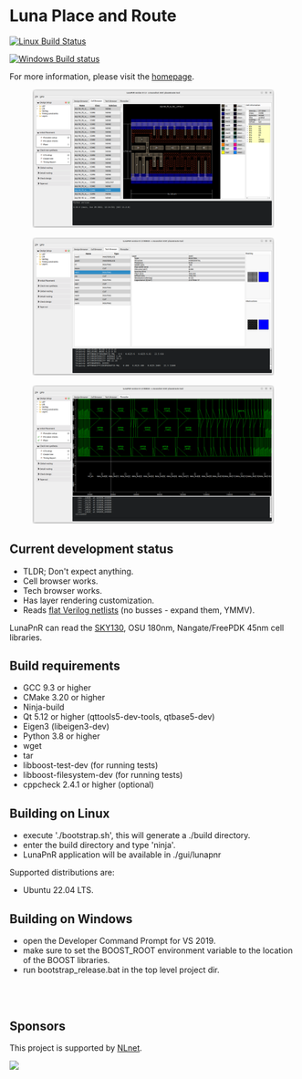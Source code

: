 <!--
SPDX-FileCopyrightText: 2021-2022 Niels Moseley, <asicsforthemasses@gmail.com>
SPDX-License-Identifier: GPL-3.0-only
-->
# Luna Place and Route

[![Linux Build Status](https://www.travis-ci.com/asicsforthemasses/LunaPnR.svg?branch=stable)](https://www.travis-ci.com/asicsforthemasses/LunaPnR)

[![Windows Build status](https://ci.appveyor.com/api/projects/status/4nyinpf1ydmoeggp/branch/stable?svg=true)](https://ci.appveyor.com/project/asicsforthemasses/lunapnr/branch/stable)

For more information, please visit the [homepage](https://www.asicsforthemasses.com "Luna PnR homepage").

<figure><img src="doc/screenshots/cellbrowser_2022.png"></figure>
<figure><img src="doc/screenshots/techbrowser_2022.png"></figure>
<figure><img src="doc/screenshots/mac32_floorplan_2022.png"></figure>

## Current development status
* TLDR; Don't expect anything.
* Cell browser works.
* Tech browser works.
* Has layer rendering customization.
* Reads [flat Verilog netlists](https://github.com/asicsforthemasses/LunaPnR/tree/main/test/files/verilog) (no busses - expand them, YMMV).

LunaPnR can read the [SKY130](https://github.com/asicsforthemasses/sky130_testing), OSU 180nm, Nangate/FreePDK 45nm cell libraries.

## Build requirements
* GCC 9.3 or higher
* CMake 3.20 or higher
* Ninja-build
* Qt 5.12 or higher (qttools5-dev-tools, qtbase5-dev)
* Eigen3 (libeigen3-dev)
* Python 3.8 or higher
* wget
* tar
* libboost-test-dev (for running tests)
* libboost-filesystem-dev (for running tests)
* cppcheck 2.4.1 or higher (optional)

## Building on Linux
* execute './bootstrap.sh', this will generate a ./build directory.
* enter the build directory and type 'ninja'.
* LunaPnR application will be available in ./gui/lunapnr

Supported distributions are:
* Ubuntu 22.04 LTS.

## Building on Windows
* open the Developer Command Prompt for VS 2019.
* make sure to set the BOOST_ROOT environment variable to the location of the BOOST libraries.
* run bootstrap_release.bat in the top level project dir.

<br/><br/>
## Sponsors
This project is supported by [NLnet](https://nlnet.nl/).

<img src="https://nlnet.nl/logo/banner.svg">
